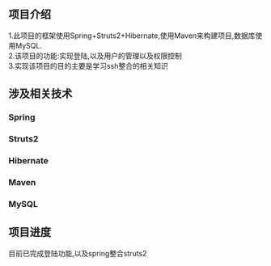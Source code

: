 ## 项目介绍
1.此项目的框架使用Spring+Struts2+Hibernate,使用Maven来构建项目,数据库使用MySQL.<br>
2.该项目的功能:实现登陆,以及用户的管理以及权限控制<br>
3.实现该项目的目的主要是学习ssh整合的相关知识<br>
## 涉及相关技术
### Spring
### Struts2
### Hibernate
### Maven
### MySQL
## 项目进度
目前已完成登陆功能,以及spring整合struts2


